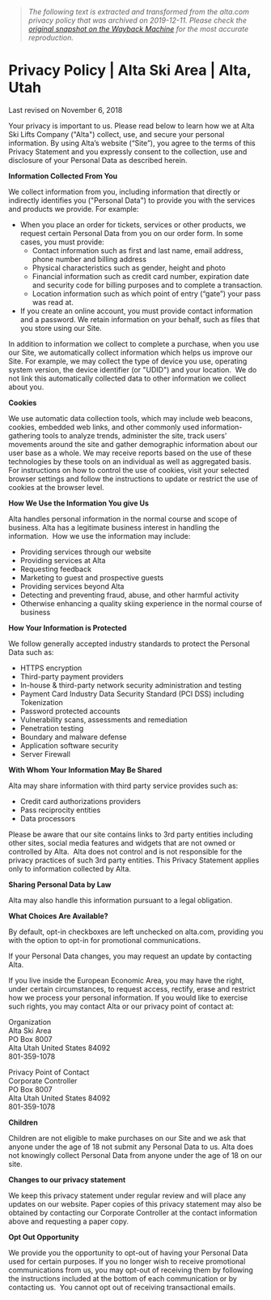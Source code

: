 > *The following text is extracted and transformed from the alta.com privacy policy that was archived on 2019-12-11. Please check the [original snapshot on the Wayback Machine](https://web.archive.org/web/20191211073829id_/https%3A//www.alta.com/privacy-policy) for the most accurate reproduction.*

# Privacy Policy | Alta Ski Area | Alta, Utah

Last revised on November 6, 2018

Your privacy is important to us. Please read below to learn how we at Alta Ski Lifts Company ("Alta") collect, use, and secure your personal information. By using Alta’s website (“Site”), you agree to the terms of this Privacy Statement and you expressly consent to the collection, use and disclosure of your Personal Data as described herein.

**Information Collected From You**

We collect information from you, including information that directly or indirectly identifies you ("Personal Data") to provide you with the services and products we provide. For example:

  * When you place an order for tickets, services or other products, we request certain Personal Data from you on our order form. In some cases, you must provide:
    * Contact information such as first and last name, email address, phone number and billing address
    * Physical characteristics such as gender, height and photo
    * Financial information such as credit card number, expiration date and security code for billing purposes and to complete a transaction.
    * Location information such as which point of entry (“gate”) your pass was read at.
  * If you create an online account, you must provide contact information and a password. We retain information on your behalf, such as files that you store using our Site.



In addition to information we collect to complete a purchase, when you use our Site, we automatically collect information which helps us improve our Site. For example, we may collect the type of device you use, operating system version, the device identifier (or "UDID") and your location.  We do not link this automatically collected data to other information we collect about you.

**Cookies**

We use automatic data collection tools, which may include web beacons, cookies, embedded web links, and other commonly used information-gathering tools to analyze trends, administer the site, track users' movements around the site and gather demographic information about our user base as a whole. We may receive reports based on the use of these technologies by these tools on an individual as well as aggregated basis. For instructions on how to control the use of cookies, visit your selected browser settings and follow the instructions to update or restrict the use of cookies at the browser level.

**How We Use the Information You give Us**

Alta handles personal information in the normal course and scope of business. Alta has a legitimate business interest in handling the information.  How we use the information may include:

  * Providing services through our website
  * Providing services at Alta
  * Requesting feedback
  * Marketing to guest and prospective guests
  * Providing services beyond Alta
  * Detecting and preventing fraud, abuse, and other harmful activity
  * Otherwise enhancing a quality skiing experience in the normal course of business



**How Your Information is Protected**

We follow generally accepted industry standards to protect the Personal Data such as:

  * HTTPS encryption
  * Third-party payment providers
  * In-house & third-party network security administration and testing
  * Payment Card Industry Data Security Standard (PCI DSS) including Tokenization
  * Password protected accounts
  * Vulnerability scans, assessments and remediation
  * Penetration testing
  * Boundary and malware defense
  * Application software security
  * Server Firewall



**With Whom Your Information May Be Shared**

Alta may share information with third party service provides such as:

  * Credit card authorizations providers
  * Pass reciprocity entities
  * Data processors



Please be aware that our site contains links to 3rd party entities including other sites, social media features and widgets that are not owned or controlled by Alta.  Alta does not control and is not responsible for the privacy practices of such 3rd party entities. This Privacy Statement applies only to information collected by Alta.

**Sharing Personal Data by Law**

Alta may also handle this information pursuant to a legal obligation.

**What Choices Are Available?**

By default, opt-in checkboxes are left unchecked on alta.com, providing you with the option to opt-in for promotional communications.

If your Personal Data changes, you may request an update by contacting Alta.

If you live inside the European Economic Area, you may have the right, under certain circumstances, to request access, rectify, erase and restrict how we process your personal information. If you would like to exercise such rights, you may contact Alta or our privacy point of contact at:

Organization  
Alta Ski Area  
PO Box 8007  
Alta Utah United States 84092  
801-359-1078

Privacy Point of Contact  
Corporate Controller  
PO Box 8007  
Alta Utah United States 84092  
801-359-1078

**Children**  

Children are not eligible to make purchases on our Site and we ask that anyone under the age of 18 not submit any Personal Data to us. Alta does not knowingly collect Personal Data from anyone under the age of 18 on our site.

**Changes to our privacy statement**

We keep this privacy statement under regular review and will place any updates on our website. Paper copies of this privacy statement may also be obtained by contacting our Corporate Controller at the contact information above and requesting a paper copy.

**Opt Out Opportunity**

We provide you the opportunity to opt-out of having your Personal Data used for certain purposes. If you no longer wish to receive promotional communications from us, you may opt-out of receiving them by following the instructions included at the bottom of each communication or by contacting us.  You cannot opt out of receiving transactional emails.
